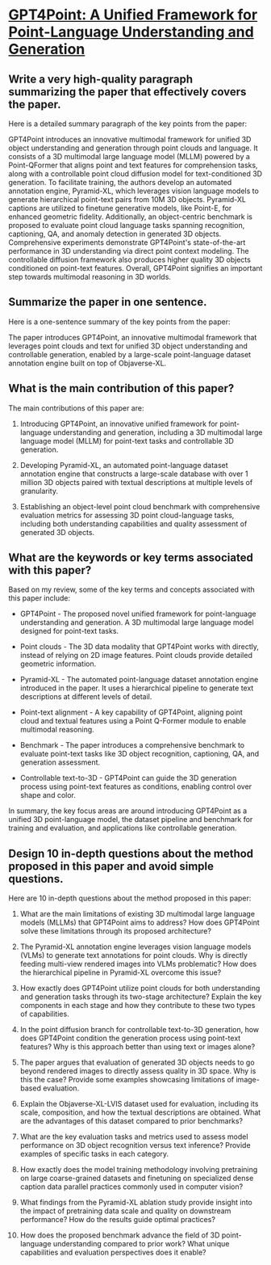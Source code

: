 # [GPT4Point: A Unified Framework for Point-Language Understanding and   Generation](https://arxiv.org/abs/2312.02980)

## Write a very high-quality paragraph summarizing the paper that effectively covers the paper.

 Here is a detailed summary paragraph of the key points from the paper:

GPT4Point introduces an innovative multimodal framework for unified 3D object understanding and generation through point clouds and language. It consists of a 3D multimodal large language model (MLLM) powered by a Point-QFormer that aligns point and text features for comprehension tasks, along with a controllable point cloud diffusion model for text-conditioned 3D generation. To facilitate training, the authors develop an automated annotation engine, Pyramid-XL, which leverages vision language models to generate hierarchical point-text pairs from 10M 3D objects. Pyramid-XL captions are utilized to finetune generative models, like Point-E, for enhanced geometric fidelity. Additionally, an object-centric benchmark is proposed to evaluate point cloud language tasks spanning recognition, captioning, QA, and anomaly detection in generated 3D objects. Comprehensive experiments demonstrate GPT4Point's state-of-the-art performance in 3D understanding via direct point context modeling. The controllable diffusion framework also produces higher quality 3D objects conditioned on point-text features. Overall, GPT4Point signifies an important step towards multimodal reasoning in 3D worlds.


## Summarize the paper in one sentence.

 Here is a one-sentence summary of the key points from the paper:

The paper introduces GPT4Point, an innovative multimodal framework that leverages point clouds and text for unified 3D object understanding and controllable generation, enabled by a large-scale point-language dataset annotation engine built on top of Objaverse-XL.


## What is the main contribution of this paper?

 The main contributions of this paper are:

1. Introducing GPT4Point, an innovative unified framework for point-language understanding and generation, including a 3D multimodal large language model (MLLM) for point-text tasks and controllable 3D generation.

2. Developing Pyramid-XL, an automated point-language dataset annotation engine that constructs a large-scale database with over 1 million 3D objects paired with textual descriptions at multiple levels of granularity. 

3. Establishing an object-level point cloud benchmark with comprehensive evaluation metrics for assessing 3D point cloud-language tasks, including both understanding capabilities and quality assessment of generated 3D objects.


## What are the keywords or key terms associated with this paper?

 Based on my review, some of the key terms and concepts associated with this paper include:

- GPT4Point - The proposed novel unified framework for point-language understanding and generation. A 3D multimodal large language model designed for point-text tasks.

- Point clouds - The 3D data modality that GPT4Point works with directly, instead of relying on 2D image features. Point clouds provide detailed geometric information.

- Pyramid-XL - The automated point-language dataset annotation engine introduced in the paper. It uses a hierarchical pipeline to generate text descriptions at different levels of detail.  

- Point-text alignment - A key capability of GPT4Point, aligning point cloud and textual features using a Point Q-Former module to enable multimodal reasoning.

- Benchmark - The paper introduces a comprehensive benchmark to evaluate point-text tasks like 3D object recognition, captioning, QA, and generation assessment.

- Controllable text-to-3D - GPT4Point can guide the 3D generation process using point-text features as conditions, enabling control over shape and color.

In summary, the key focus areas are around introducing GPT4Point as a unified 3D point-language model, the dataset pipeline and benchmark for training and evaluation, and applications like controllable generation.


## Design 10 in-depth questions about the method proposed in this paper and avoid simple questions.

 Here are 10 in-depth questions about the method proposed in this paper:

1. What are the main limitations of existing 3D multimodal large language models (MLLMs) that GPT4Point aims to address? How does GPT4Point solve these limitations through its proposed architecture?

2. The Pyramid-XL annotation engine leverages vision language models (VLMs) to generate text annotations for point clouds. Why is directly feeding multi-view rendered images into VLMs problematic? How does the hierarchical pipeline in Pyramid-XL overcome this issue?  

3. How exactly does GPT4Point utilize point clouds for both understanding and generation tasks through its two-stage architecture? Explain the key components in each stage and how they contribute to these two types of capabilities.

4. In the point diffusion branch for controllable text-to-3D generation, how does GPT4Point condition the generation process using point-text features? Why is this approach better than using text or images alone?

5. The paper argues that evaluation of generated 3D objects needs to go beyond rendered images to directly assess quality in 3D space. Why is this the case? Provide some examples showcasing limitations of image-based evaluation.

6. Explain the Objaverse-XL-LVIS dataset used for evaluation, including its scale, composition, and how the textual descriptions are obtained. What are the advantages of this dataset compared to prior benchmarks?  

7. What are the key evaluation tasks and metrics used to assess model performance on 3D object recognition versus text inference? Provide examples of specific tasks in each category.  

8. How exactly does the model training methodology involving pretraining on large coarse-grained datasets and finetuning on specialized dense caption data parallel practices commonly used in computer vision?

9. What findings from the Pyramid-XL ablation study provide insight into the impact of pretraining data scale and quality on downstream performance? How do the results guide optimal practices?

10. How does the proposed benchmark advance the field of 3D point-language understanding compared to prior work? What unique capabilities and evaluation perspectives does it enable?
